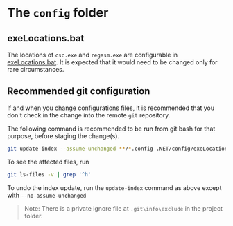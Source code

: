 # The `config` folder

## exeLocations.bat

The locations of `csc.exe` and `regasm.exe` are configurable in [exeLocations.bat]. It is expected that it would need to be changed only for rare circumstances.

## Recommended git configuration

If and when you change configurations files, it is recommended that you don't check in the change into the remote `git` repository.  

The following command is recommended to be run from git bash for that purpose, before staging the change(s).

``` bash
git update-index --assume-unchanged **/*.config .NET/config/exeLocations.bat .NET/rsp/_common.rsp
```

To see the affected files, run

``` bash
git ls-files -v | grep '^h'
```

To undo the index update, run the `update-index` command as above except with `--no-assume-unchanged`

> Note: There is a private ignore file at `.git\info\exclude` in the project folder.

[exeLocations.bat]: ./exeLocations.bat
[ReadMe]: ../build/ReadMe.md
